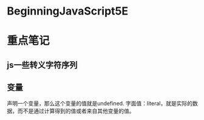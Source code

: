 # BeginningJavaScript5E
# 重点笔记
## js一些转义字符序列
## 变量
声明一个变量，那么这个变量的值就是undefined.
字面值：literal，就是实际的数据，而不是通过计算得到的值或者来自其他变量的值。


